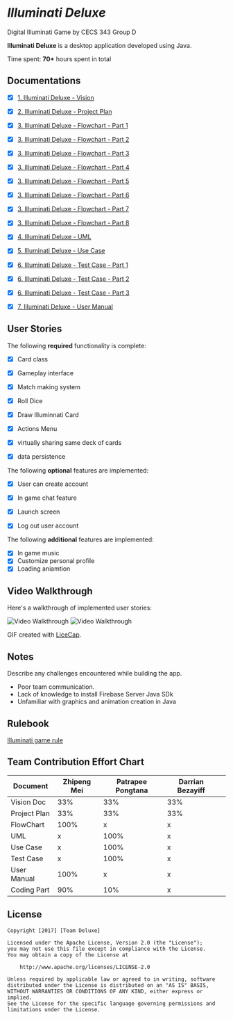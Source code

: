 # *Illuminati Deluxe*
Digital Illuminati Game by CECS 343 Group D

**Illuminati Deluxe** is a desktop application developed using Java.

Time spent: **70+** hours spent in total

## Documentations

- [x] [1. Illuminati Deluxe - Vision](https://github.com/AnimeMei/CECS-343-mw-GroupD/blob/master/Documentations/1.%20Illuminati%20Deluxe%20-%20Vision.pdf)
- [x] [2. Illuminati Deluxe - Project Plan](https://github.com/AnimeMei/CECS-343-mw-GroupD/blob/master/Documentations/2.%20Illuminati%20Deluxe%20-%20Project%20Plan.pdf)
- [x] [3. Illuminati Deluxe - Flowchart - Part 1](https://github.com/AnimeMei/CECS-343-mw-GroupD/blob/master/Documentations/3.%20Illuminati%20Deluxe%20-%20Flowchart%20-%20Part%201.pdf)
- [x] [3. Illuminati Deluxe - Flowchart - Part 2](https://github.com/AnimeMei/CECS-343-mw-GroupD/blob/master/Documentations/3.%20Illuminati%20Deluxe%20-%20Flowchart%20-%20Part%202.pdf)
- [x] [3. Illuminati Deluxe - Flowchart - Part 3](https://github.com/AnimeMei/CECS-343-mw-GroupD/blob/master/Documentations/3.%20Illuminati%20Deluxe%20-%20Flowchart%20-%20Part%203.pdf)
- [x] [3. Illuminati Deluxe - Flowchart - Part 4](https://github.com/AnimeMei/CECS-343-mw-GroupD/blob/master/Documentations/3.%20Illuminati%20Deluxe%20-%20Flowchart%20-%20Part%204.pdf)
- [x] [3. Illuminati Deluxe - Flowchart - Part 5](https://github.com/AnimeMei/CECS-343-mw-GroupD/blob/master/Documentations/3.%20Illuminati%20Deluxe%20-%20Flowchart%20-%20Part%205.pdf)
- [x] [3. Illuminati Deluxe - Flowchart - Part 6](https://github.com/AnimeMei/CECS-343-mw-GroupD/blob/master/Documentations/3.%20Illuminati%20Deluxe%20-%20Flowchart%20-%20Part%206.pdf)
- [x] [3. Illuminati Deluxe - Flowchart - Part 7](https://github.com/AnimeMei/CECS-343-mw-GroupD/blob/master/Documentations/3.%20Illuminati%20Deluxe%20-%20Flowchart%20-%20Part%207.pdf)
- [x] [3. Illuminati Deluxe - Flowchart - Part 8](https://github.com/AnimeMei/CECS-343-mw-GroupD/blob/master/Documentations/3.%20Illuminati%20Deluxe%20-%20Flowchart%20-%20Part%208.pdf)
- [x] [4. Illuminati Deluxe - UML](https://github.com/AnimeMei/CECS-343-mw-GroupD/blob/master/Documentations/4.%20Illuminati%20Deluxe%20-%20UML.pdf)
- [x] [5. Illuminati Deluxe - Use Case](https://github.com/AnimeMei/CECS-343-mw-GroupD/blob/master/Documentations/5.%20Illuminati%20Deluxe%20-%20Use%20Case.pdf)
- [x] [6. Illuminati Deluxe - Test Case - Part 1](https://github.com/AnimeMei/CECS-343-mw-GroupD/blob/master/Documentations/6.%20Illuminati%20Deluxe%20-%20Test%20Case%20-%20Part%201.pdf)
- [x] [6. Illuminati Deluxe - Test Case - Part 2](https://github.com/AnimeMei/CECS-343-mw-GroupD/blob/master/Documentations/6.%20Illuminati%20Deluxe%20-%20Test%20Case%20-%20Part%202.pdf)
- [x] [6. Illuminati Deluxe - Test Case - Part 3](https://github.com/AnimeMei/CECS-343-mw-GroupD/blob/master/Documentations/6.%20Illuminati%20Deluxe%20-%20Test%20Case%20-%20Part%203.pdf)
- [x] [7. Illuminati Deluxe - User Manual](https://github.com/AnimeMei/CECS-343-mw-GroupD/blob/master/Documentations/7.%20Illuminati%20Deluxe%20-%20User%20Manual.pdf)


## User Stories

The following **required** functionality is complete:
- [x] Card class
- [x] Gameplay interface
- [x] Match making system
- [x] Roll Dice
- [x] Draw Illuminnati Card
- [x] Actions Menu
- [x] virtually sharing same deck of cards
- [x] data persistence


The following **optional** features are implemented:
- [x] User can create account
- [x] In game chat feature
- [x] Launch screen
- [x] Log out user account


The following **additional** features are implemented:
- [x] In game music
- [x] Customize personal profile
- [x] Loading aniamtion

## Video Walkthrough 

Here's a walkthrough of implemented user stories:

 <img src='https://github.com/AnimeMei/CECS-343-mw-GroupD/blob/master/Video%20Walkthrough/Walkthrough1.gif' title='Video Walkthrough' width='' alt='Video Walkthrough' />

 <img src='https://raw.githubusercontent.com/AnimeMei/CECS-343-mw-GroupD/master/Video%20Walkthrough/Walkthrough2.gif?token=ASmABcqxLutuYg7mhQk2QgY2qVzI6tpsks5ZGlFOwA%3D%3D' title='Video Walkthrough' width='' alt='Video Walkthrough' />

GIF created with [LiceCap](http://www.cockos.com/licecap/). 

## Notes

Describe any challenges encountered while building the app.
- Poor team communication. 
- Lack of knowledge to install Firebase Server Java SDk
- Unfamiliar with graphics and animation creation in Java

## Rulebook
[Illuminati game rule](http://www.sjgames.com/illuminati/img/illuminati_rules.pdf)

## Team Contribution Effort Chart

|  Document |  Zhipeng Mei | Patrapee Pongtana   | Darrian Bezayiff  |   |
|---|---|---|---|---|
|  Vision Doc   |  33% | 33% | 33% |   |
|  Project Plan |  33% | 33% | 33% |   |
|  FlowChart    | 100% | x   | x   |   |
|  UML          | x    |100% | x   |   |
|  Use Case     | x    |100% | x   |   |
|  Test Case    | x    |100% | x   |   |
|  User Manual  | 100% | x   | x   |   |
|  Coding Part  | 90%  |10%  | x   |   |

[//]: <> (|  Coding Part  | 90%  |10%  | x   |   |)


## License

    Copyright [2017] [Team Deluxe]

    Licensed under the Apache License, Version 2.0 (the "License");
    you may not use this file except in compliance with the License.
    You may obtain a copy of the License at

        http://www.apache.org/licenses/LICENSE-2.0

    Unless required by applicable law or agreed to in writing, software
    distributed under the License is distributed on an "AS IS" BASIS,
    WITHOUT WARRANTIES OR CONDITIONS OF ANY KIND, either express or implied.
    See the License for the specific language governing permissions and
    limitations under the License.
